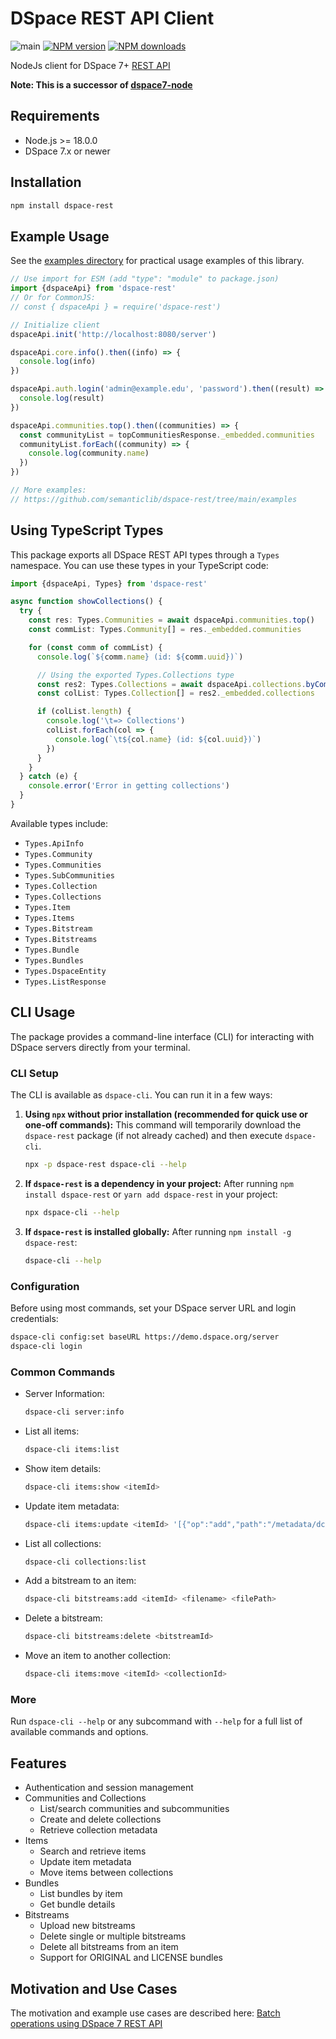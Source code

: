 # DSpace REST API Client

![main](https://github.com/semanticlib/dspace-rest/actions/workflows/node.js.yml/badge.svg)
[![NPM version](https://img.shields.io/npm/v/dspace-rest.svg)](https://npmjs.org/package/dspace-rest)
[![NPM downloads](https://img.shields.io/npm/dm/dspace-rest.svg)](https://npmjs.org/package/dspace-rest)

NodeJs client for DSpace 7+ [REST API](https://github.com/DSpace/RestContract)

**Note: This is a successor of [dspace7-node](https://github.com/semanticlib/dspace7-node)**

## Requirements

- Node.js >= 18.0.0
- DSpace 7.x or newer

## Installation

```bash
npm install dspace-rest
```

## Example Usage

See the [examples directory](https://github.com/semanticlib/dspace-rest/tree/main/examples) for practical usage examples
of this library.

```js
// Use import for ESM (add "type": "module" to package.json)
import {dspaceApi} from 'dspace-rest'
// Or for CommonJS:
// const { dspaceApi } = require('dspace-rest')

// Initialize client
dspaceApi.init('http://localhost:8080/server')

dspaceApi.core.info().then((info) => {
  console.log(info)
})

dspaceApi.auth.login('admin@example.edu', 'password').then((result) => {
  console.log(result)
})

dspaceApi.communities.top().then((communities) => {
  const communityList = topCommunitiesResponse._embedded.communities
  communityList.forEach((community) => {
    console.log(community.name)
  })
})

// More examples:
// https://github.com/semanticlib/dspace-rest/tree/main/examples
```

## Using TypeScript Types

This package exports all DSpace REST API types through a `Types` namespace. You can use these types in your TypeScript
code:

```typescript
import {dspaceApi, Types} from 'dspace-rest'

async function showCollections() {
  try {
    const res: Types.Communities = await dspaceApi.communities.top()
    const commList: Types.Community[] = res._embedded.communities

    for (const comm of commList) {
      console.log(`${comm.name} (id: ${comm.uuid})`)

      // Using the exported Types.Collections type
      const res2: Types.Collections = await dspaceApi.collections.byComId(comm.uuid)
      const colList: Types.Collection[] = res2._embedded.collections

      if (colList.length) {
        console.log('\t=> Collections')
        colList.forEach(col => {
          console.log(`\t${col.name} (id: ${col.uuid})`)
        })
      }
    }
  } catch (e) {
    console.error('Error in getting collections')
  }
}
```

Available types include:

- `Types.ApiInfo`
- `Types.Community`
- `Types.Communities`
- `Types.SubCommunities`
- `Types.Collection`
- `Types.Collections`
- `Types.Item`
- `Types.Items`
- `Types.Bitstream`
- `Types.Bitstreams`
- `Types.Bundle`
- `Types.Bundles`
- `Types.DspaceEntity`
- `Types.ListResponse`

## CLI Usage

The package provides a command-line interface (CLI) for interacting with DSpace servers directly from your terminal.

### CLI Setup

The CLI is available as `dspace-cli`. You can run it in a few ways:

1. **Using `npx` without prior installation (recommended for quick use or one-off commands):**
   This command will temporarily download the `dspace-rest` package (if not already cached) and then execute
   `dspace-cli`.
   ```bash
   npx -p dspace-rest dspace-cli --help
   ```

2. **If `dspace-rest` is a dependency in your project:**
   After running `npm install dspace-rest` or `yarn add dspace-rest` in your project:
   ```bash
   npx dspace-cli --help
   ```

3. **If `dspace-rest` is installed globally:**
   After running `npm install -g dspace-rest`:
   ```bash
   dspace-cli --help
   ```

### Configuration

Before using most commands, set your DSpace server URL and login credentials:

```bash
dspace-cli config:set baseURL https://demo.dspace.org/server
dspace-cli login
```

### Common Commands

- Server Information:
  ```bash
  dspace-cli server:info
  ```
- List all items:
  ```bash
  dspace-cli items:list
  ```
- Show item details:
  ```bash
  dspace-cli items:show <itemId>
  ```
- Update item metadata:
  ```bash
  dspace-cli items:update <itemId> '[{"op":"add","path":"/metadata/dc.title","value":[{"value":"New Title"}]}]'
  ```
- List all collections:
  ```bash
  dspace-cli collections:list
  ```
- Add a bitstream to an item:
  ```bash
  dspace-cli bitstreams:add <itemId> <filename> <filePath>
  ```
- Delete a bitstream:
  ```bash
  dspace-cli bitstreams:delete <bitstreamId>
  ```
- Move an item to another collection:
  ```bash
  dspace-cli items:move <itemId> <collectionId>
  ```

### More

Run `dspace-cli --help` or any subcommand with `--help` for a full list of available commands and options.

## Features

- Authentication and session management
- Communities and Collections
  - List/search communities and subcommunities
  - Create and delete collections
  - Retrieve collection metadata
- Items
  - Search and retrieve items
  - Update item metadata
  - Move items between collections
- Bundles
  - List bundles by item
  - Get bundle details
- Bitstreams
  - Upload new bitstreams
  - Delete single or multiple bitstreams
  - Delete all bitstreams from an item
  - Support for ORIGINAL and LICENSE bundles

## Motivation and Use Cases

The motivation and example use cases are described here:
[Batch operations using DSpace 7 REST API](https://www.semanticconsulting.com/blog/batch-operations-using-dspace-7-rest-api)

